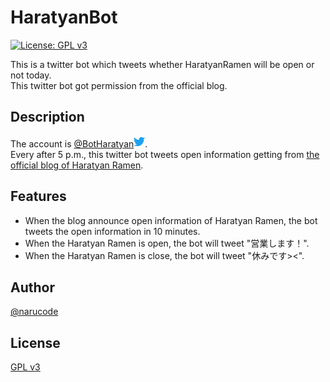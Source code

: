 # HaratyanBot

[![License: GPL v3](https://img.shields.io/badge/License-GPL%20v3-blue.svg)](https://www.gnu.org/licenses/gpl-3.0)

This is a twitter bot which tweets whether HaratyanRamen will be open or not today.  
This twitter bot got permission from the official blog.

## Description

The account is <a href="https://twitter.com/BotHaratyan">@BotHaratyan<img src="https://github.com/narugit/HaratyanBot/blob/media/twitter-icon.svg" width="18px"></a>.  
Every after 5 p.m., this twitter bot tweets open information getting from [the official blog of Haratyan Ramen](https://www5.hp-ez.com/hp/haratyan/blog).

## Features

- When the blog announce open information of Haratyan Ramen, the bot tweets the open information in 10 minutes.
- When the Haratyan Ramen is open, the bot will tweet "営業します！".
- When the Haratyan Ramen is close, the bot will tweet "休みです><".

## Author

[@narucode](https://twitter.com/naru_code)

## License
[GPL v3](https://github.com/narugit/HaratyanBot/blob/master/LICENSE)

